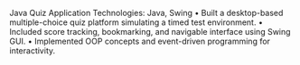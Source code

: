 Java Quiz Application
Technologies: Java, Swing
• Built a desktop-based multiple-choice quiz platform simulating a timed test environment.
• Included score tracking, bookmarking, and navigable interface using Swing GUI.
• Implemented OOP concepts and event-driven programming for interactivity.
